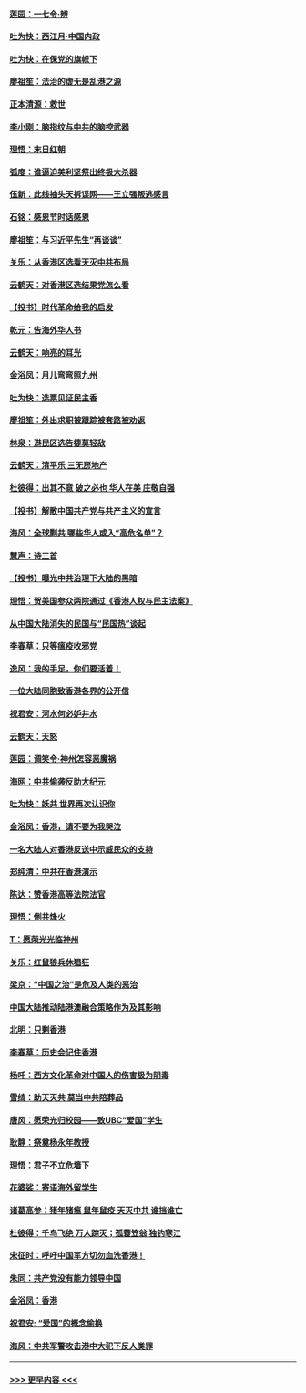 #### [莲园：一七令‧辨](../pages/nsc993/n11692558.md?t=12020133) 
#### [吐为快：西江月·中国内政](../pages/nsc993/n11692071.md?t=12020133) 
#### [吐为快：在保党的旗帜下](../pages/nsc993/n11691188.md?t=12020133) 
#### [廖祖笙：法治的虚无是乱港之源](../pages/nsc993/n11690605.md?t=12020133) 
#### [正本清源：救世](../pages/nsc993/n11689134.md?t=12020133) 
#### [李小刚：脑指纹与中共的脑控武器](../pages/nsc993/n11688900.md?t=12020133) 
#### [理悟：末日红朝](../pages/nsc993/n11688829.md?t=12020133) 
#### [弧度：谁逼迫美利坚祭出终极大杀器](../pages/nsc993/n11688735.md?t=12020133) 
#### [伍新：此线抽头天拆谍网——王立强叛逃感言](../pages/nsc993/n11687981.md?t=12020133) 
#### [石铭：感恩节时话感恩](../pages/nsc993/n11687568.md?t=12020133) 
#### [廖祖笙：与习近平先生“再谈谈”](../pages/nsc993/n11687005.md?t=12020133) 
#### [关乐：从香港区选看天灭中共布局](../pages/nsc993/n11686647.md?t=12020133) 
#### [云鹤天：对香港区选结果党怎么看](../pages/nsc993/n11686216.md?t=12020133) 
#### [【投书】时代革命给我的启发](../pages/nsc993/n11684287.md?t=12020133) 
#### [乾元：告海外华人书](../pages/nsc993/n11684044.md?t=12020133) 
#### [云鹤天：响亮的耳光](../pages/nsc993/n11684254.md?t=12020133) 
#### [金浴凤：月儿弯弯照九州](../pages/nsc993/n11684231.md?t=12020133) 
#### [吐为快：选票见证民主香](../pages/nsc993/n11684206.md?t=12020133) 
#### [廖祖笙：外出求职被跟踪被套路被劝返](../pages/nsc993/n11683874.md?t=12020133) 
#### [林泉：港民区选告捷莫轻敌](../pages/nsc993/n11683930.md?t=12020133) 
#### [云鹤天：清平乐 三无房地产](../pages/nsc993/n11681521.md?t=12020133) 
#### [杜彼得：出其不意 破之必也 华人在美 庄敬自强](../pages/nsc993/n11679554.md?t=12020133) 
#### [【投书】解散中国共产党与共产主义的宣言](../pages/nsc993/n11679177.md?t=12020133) 
#### [海风：全球剿共 哪些华人或入“高危名单”？](../pages/nsc993/n11678617.md?t=12020133) 
#### [慧声：诗三首](../pages/nsc993/n11678848.md?t=12020133) 
#### [【投书】曝光中共治理下大陆的黑暗](../pages/nsc993/n11678674.md?t=12020133) 
#### [理悟：贺美国参众两院通过《香港人权与民主法案》](../pages/nsc993/n11678104.md?t=12020133) 
#### [从中国大陆消失的民国与“民国热”谈起](../pages/nsc993/n11678075.md?t=12020133) 
#### [李春草：只等瘟疫收邪党](../pages/nsc993/n11677308.md?t=12020133) 
#### [逸风：我的手足，你们要活着！](../pages/nsc993/n11676352.md?t=12020133) 
#### [一位大陆同胞致香港各界的公开信](../pages/nsc993/n11675761.md?t=12020133) 
#### [祝君安：河水何必妒井水](../pages/nsc993/n11675746.md?t=12020133) 
#### [云鹤天：天怒](../pages/nsc993/n11675718.md?t=12020133) 
#### [莲园：调笑令‧神州怎容恶魔祸](../pages/nsc993/n11675648.md?t=12020133) 
#### [海网：中共偷袭反助大纪元](../pages/nsc993/n11673515.md?t=12020133) 
#### [吐为快：妖共 世界再次认识你](../pages/nsc993/n11673506.md?t=12020133) 
#### [金浴凤：香港，请不要为我哭泣](../pages/nsc993/n11673248.md?t=12020133) 
#### [一名大陆人对香港反送中示威民众的支持](../pages/nsc993/n11672615.md?t=12020133) 
#### [郑纯清：中共在香港演示](../pages/nsc993/n11670539.md?t=12020133) 
#### [陈达：赞香港高等法院法官](../pages/nsc993/n11669542.md?t=12020133) 
#### [理悟：倒共烽火](../pages/nsc993/n11668844.md?t=12020133) 
#### [T：愿荣光光临神州](../pages/nsc993/n11668421.md?t=12020133) 
#### [关乐：红鼠狼兵休猖狂](../pages/nsc993/n11668378.md?t=12020133) 
#### [梁京：“中国之治”是危及人类的恶治](../pages/nsc993/n11668328.md?t=12020133) 
#### [中国大陆推动陆港澳融合策略作为及其影响](../pages/nsc993/n11668157.md?t=12020133) 
#### [北明：只剩香港](../pages/nsc993/n11668002.md?t=12020133) 
#### [李春草：历史会记住香港](../pages/nsc993/n11667927.md?t=12020133) 
#### [杨吒：西方文化革命对中国人的伤害极为阴毒](../pages/nsc993/n11664521.md?t=12020133) 
#### [雪绮：助天灭共 莫当中共陪葬品](../pages/nsc993/n11662650.md?t=12020133) 
#### [唐风：愿荣光归校园——致UBC“爱国”学生](../pages/nsc993/n11662194.md?t=12020133) 
#### [耿静：祭奠杨永年教授](../pages/nsc993/n11662514.md?t=12020133) 
#### [理悟：君子不立危墙下](../pages/nsc993/n11662172.md?t=12020133) 
#### [花婆娑：寄语海外留学生](../pages/nsc993/n11662121.md?t=12020133) 
#### [诸葛高参：猪年猪瘟 鼠年鼠疫 天灭中共 谁挡谁亡](../pages/nsc993/n11661980.md?t=12020133) 
#### [杜彼得：千鸟飞绝 万人踪灭；孤蓑笠翁 独钓寒江](../pages/nsc993/n11661170.md?t=12020133) 
#### [宋征时：呼吁中国军方切勿血洗香港！](../pages/nsc993/n11415318.md?t=12020133) 
#### [朱同：共产党没有能力领导中国](../pages/nsc993/n11660421.md?t=12020133) 
#### [金浴凤：香港](../pages/nsc993/n11660419.md?t=12020133) 
#### [祝君安: “爱国”的概念偷换](../pages/nsc993/n11659706.md?t=12020133) 
#### [海风：中共军警攻击港中大犯下反人类罪](../pages/nsc993/n11659632.md?t=12020133) 

----
#### [ >>> 更早内容 <<< ](../indexes/nsc993-earlier.md)
